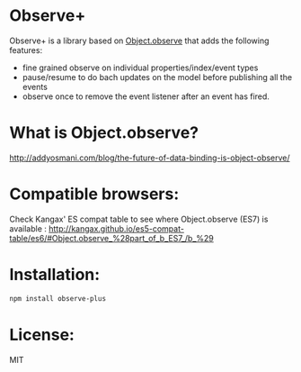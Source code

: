 Observe+
===========

Observe+ is a library based on [Object.observe](http://wiki.ecmascript.org/doku.php?id=harmony:observe) that adds the following features:

- fine grained observe on individual properties/index/event types
- pause/resume to do bach updates on the model before publishing all the events
- observe once to remove the event listener after an event has fired.

What is Object.observe?
========================

http://addyosmani.com/blog/the-future-of-data-binding-is-object-observe/


Compatible browsers:
====================

Check Kangax' ES compat table to see where Object.observe (ES7) is available : http://kangax.github.io/es5-compat-table/es6/#Object.observe_%28part_of_b_ES7_/b_%29

Installation:
=============

```bash
npm install observe-plus
```



License:
========

MIT